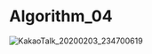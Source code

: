 # Algorithm_04

![KakaoTalk_20200203_234700619](https://user-images.githubusercontent.com/55679848/173363313-14d5cd87-c97c-4ac6-a864-da03a47f131f.jpg)
